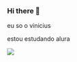 ### Hi there 👋

eu so o vinicius 

estou estudando alura 

![](https://tenor.com/pt-BR/view/emmy-amy-poehler-peace-out-peace-sign-peace-gif-13956226)
